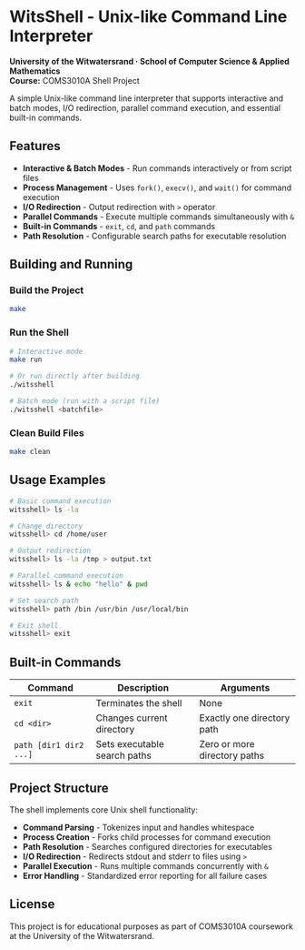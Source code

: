 # WitsShell - Unix-like Command Line Interpreter

**University of the Witwatersrand · School of Computer Science & Applied Mathematics**  
**Course:** COMS3010A Shell Project

A simple Unix-like command line interpreter that supports interactive and batch modes, I/O redirection, parallel command execution, and essential built-in commands.

## Features

- **Interactive & Batch Modes** - Run commands interactively or from script files
- **Process Management** - Uses `fork()`, `execv()`, and `wait()` for command execution
- **I/O Redirection** - Output redirection with `>` operator
- **Parallel Commands** - Execute multiple commands simultaneously with `&`
- **Built-in Commands** - `exit`, `cd`, and `path` commands
- **Path Resolution** - Configurable search paths for executable resolution

## Building and Running

### Build the Project

```bash
make
```

### Run the Shell

```bash
# Interactive mode
make run

# Or run directly after building
./witsshell

# Batch mode (run with a script file)
./witsshell <batchfile>
```

### Clean Build Files

```bash
make clean
```

## Usage Examples

```bash
# Basic command execution
witsshell> ls -la

# Change directory
witsshell> cd /home/user

# Output redirection
witsshell> ls -la /tmp > output.txt

# Parallel command execution
witsshell> ls & echo "hello" & pwd

# Set search path
witsshell> path /bin /usr/bin /usr/local/bin

# Exit shell
witsshell> exit
```

## Built-in Commands

| Command | Description | Arguments |
|---------|-------------|-----------|
| `exit` | Terminates the shell | None |
| `cd <dir>` | Changes current directory | Exactly one directory path |
| `path [dir1 dir2 ...]` | Sets executable search paths | Zero or more directory paths |

## Project Structure

The shell implements core Unix shell functionality:

- **Command Parsing** - Tokenizes input and handles whitespace
- **Process Creation** - Forks child processes for command execution
- **Path Resolution** - Searches configured directories for executables
- **I/O Redirection** - Redirects stdout and stderr to files using `>`
- **Parallel Execution** - Runs multiple commands concurrently with `&`
- **Error Handling** - Standardized error reporting for all failure cases

## License

This project is for educational purposes as part of COMS3010A coursework at the University of the Witwatersrand.
